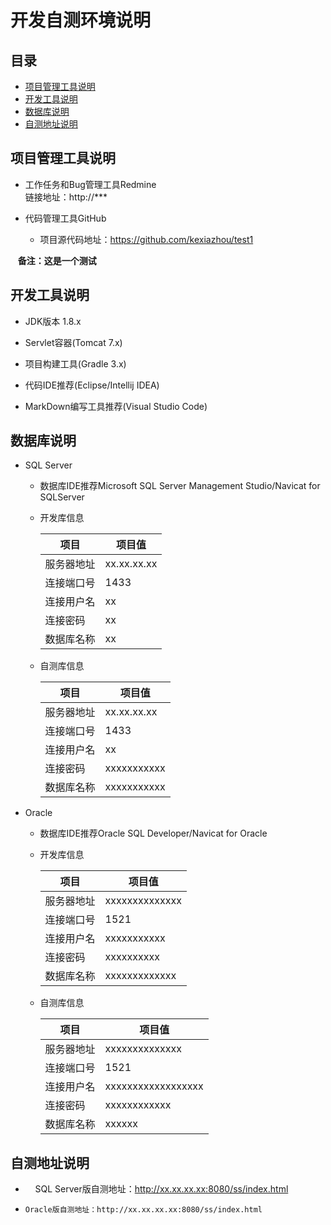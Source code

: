 # 开发自测环境说明

## 目录

- [项目管理工具说明](#mankit)
- [开发工具说明](#devkit)
- [数据库说明](#database)
- [自测地址说明](#selftest)

<a name="mankit"></a>

##  项目管理工具说明

- 工作任务和Bug管理工具Redmine<br/>链接地址：http://***

- 代码管理工具GitHub<br/>
 
  - 项目源代码地址：https://github.com/kexiazhou/test1<br/>
  
    <strong>备注：这是一个测试</strong>

<a name="devkit"></a>

##  开发工具说明

- JDK版本 1.8.x

- Servlet容器(Tomcat 7.x)

- 项目构建工具(Gradle 3.x)

- 代码IDE推荐(Eclipse/Intellij  IDEA)

- MarkDown编写工具推荐(Visual Studio Code)

<a name="database"></a>

##  数据库说明

- SQL Server

    - 数据库IDE推荐Microsoft SQL Server Management Studio/Navicat for SQLServer

    - 开发库信息

        | 项目           | 项目值                        |
        | --------------| ------------------------------|
        | 服务器地址     | xx.xx.xx.xx                   |
        | 连接端口号     | 1433                          |
        | 连接用户名     | xx                            |
        | 连接密码       | xx                            |
        | 数据库名称     | xx                             

    - 自测库信息

        | 项目           | 项目值                        |
        | --------------| ------------------------------|
        | 服务器地址     | xx.xx.xx.xx                   |
        | 连接端口号     | 1433                          |
        | 连接用户名     | xx                            |
        | 连接密码       | xxxxxxxxxxx                   |
        | 数据库名称     | xxxxxxxxxxx                   |
- Oracle

    - 数据库IDE推荐Oracle SQL Developer/Navicat for Oracle

    - 开发库信息

        | 项目           | 项目值                        |
        | --------------| ------------------------------|
        | 服务器地址     | xxxxxxxxxxxxxx                |
        | 连接端口号     | 1521                          |
        | 连接用户名     | xxxxxxxxxxx                   |
        | 连接密码       | xxxxxxxxxx                    |
        | 数据库名称     | xxxxxxxxxxxxx                 |

    - 自测库信息

        | 项目           | 项目值                        |
        | --------------| ------------------------------|
        | 服务器地址     | xxxxxxxxxxxxxx                |
        | 连接端口号     | 1521                          |
        | 连接用户名     | xxxxxxxxxxxxxxxxxx            |
        | 连接密码       | xxxxxxxxxxxx                  |
        | 数据库名称     | xxxxxx                        |

<a name="selftest"></a>

## 自测地址说明

-     SQL Server版自测地址：http://xx.xx.xx.xx:8080/ss/index.html

-     Oracle版自测地址：http://xx.xx.xx.xx:8080/ss/index.html


